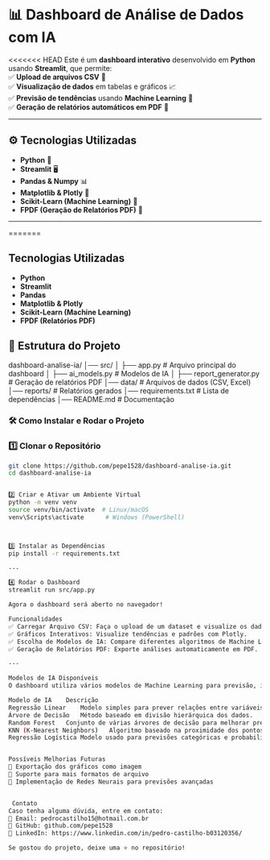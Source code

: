 

# 📊 Dashboard de Análise de Dados com IA

<<<<<<< HEAD
Este é um **dashboard interativo** desenvolvido em **Python** usando **Streamlit**, que permite:  
✅ **Upload de arquivos CSV** 📂  
✅ **Visualização de dados** em tabelas e gráficos 📈  
✅ **Previsão de tendências** usando **Machine Learning** 🤖  
✅ **Geração de relatórios automáticos em PDF** 📑  

---

## ⚙ **Tecnologias Utilizadas**
- **Python** 🐍
- **Streamlit** 🖥
- **Pandas & Numpy** 📊
- **Matplotlib & Plotly** 🎨
- **Scikit-Learn (Machine Learning)** 🤖
- **FPDF (Geração de Relatórios PDF)** 📄

---
=======
##  Tecnologias Utilizadas
- **Python**
- **Streamlit**
- **Pandas**
- **Matplotlib & Plotly**
- **Scikit-Learn (Machine Learning)**
- **FPDF (Relatórios PDF)**


## 📂 Estrutura do Projeto

dashboard-analise-ia/ │── src/
│ ├── app.py # Arquivo principal do dashboard
│ ├── ai_models.py # Modelos de IA
│ ├── report_generator.py # Geração de relatórios PDF
│── data/ # Arquivos de dados (CSV, Excel)
│── reports/ # Relatórios gerados
│── requirements.txt # Lista de dependências
│── README.md # Documentação

### 🛠 **Como Instalar e Rodar o Projeto**
### **1️⃣ Clonar o Repositório**
```bash
git clone https://github.com/pepe1528/dashboard-analise-ia.git
cd dashboard-analise-ia


2️⃣ Criar e Ativar um Ambiente Virtual
python -m venv venv
source venv/bin/activate  # Linux/macOS
venv\Scripts\activate      # Windows (PowerShell)



3️⃣ Instalar as Dependências
pip install -r requirements.txt

---

4️⃣ Rodar o Dashboard
streamlit run src/app.py

Agora o dashboard será aberto no navegador!

Funcionalidades
✅ Carregar Arquivo CSV: Faça o upload de um dataset e visualize os dados.
✅ Gráficos Interativos: Visualize tendências e padrões com Plotly.
✅ Escolha de Modelos de IA: Compare diferentes algoritmos de Machine Learning.
✅ Geração de Relatórios PDF: Exporte análises automaticamente em PDF.

---

Modelos de IA Disponíveis
O dashboard utiliza vários modelos de Machine Learning para previsão, incluindo:

Modelo de IA	Descrição
Regressão Linear	Modelo simples para prever relações entre variáveis.
Árvore de Decisão	Método baseado em divisão hierárquica dos dados.
Random Forest	Conjunto de várias árvores de decisão para melhorar previsões.
KNN (K-Nearest Neighbors)	Algoritmo baseado na proximidade dos pontos de dados.
Regressão Logística	Modelo usado para previsões categóricas e probabilísticas.


Possíveis Melhorias Futuras
🔹 Exportação dos gráficos como imagem 
🔹 Suporte para mais formatos de arquivo 
🔹 Implementação de Redes Neurais para previsões avançadas 


 Contato
Caso tenha alguma dúvida, entre em contato:
📩 Email: pedrocastilho15@hotmail.com.br
🔗 GitHub: github.com/pepe1528
🔗 LinkedIn: https://www.linkedin.com/in/pedro-castilho-b03120356/

Se gostou do projeto, deixe uma ⭐ no repositório!